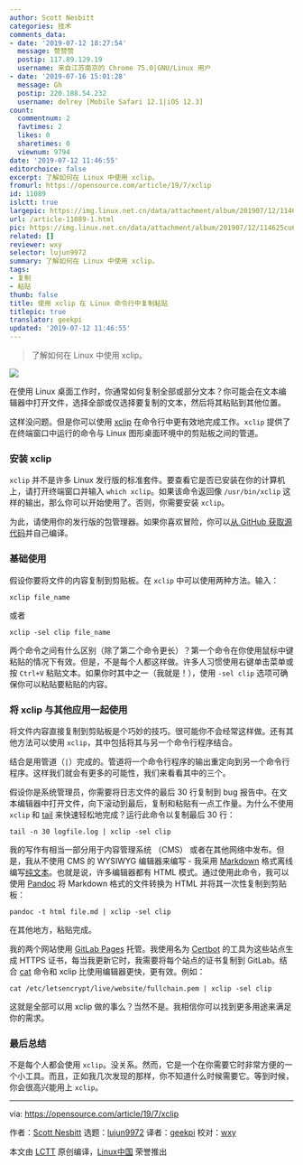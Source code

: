 ```yaml
---
author: Scott Nesbitt
categories: 技术
comments_data:
- date: '2019-07-12 18:27:54'
  message: 赞赞赞
  postip: 117.89.129.19
  username: 来自江苏南京的 Chrome 75.0|GNU/Linux 用户
- date: '2019-07-16 15:01:28'
  message: Gh
  postip: 220.188.54.232
  username: delrey [Mobile Safari 12.1|iOS 12.3]
count:
  commentnum: 2
  favtimes: 2
  likes: 0
  sharetimes: 0
  viewnum: 9794
date: '2019-07-12 11:46:55'
editorchoice: false
excerpt: 了解如何在 Linux 中使用 xclip。
fromurl: https://opensource.com/article/19/7/xclip
id: 11089
islctt: true
largepic: https://img.linux.net.cn/data/attachment/album/201907/12/114625cu6ayuvvvm5pgfs4.jpg
url: /article-11089-1.html
pic: https://img.linux.net.cn/data/attachment/album/201907/12/114625cu6ayuvvvm5pgfs4.jpg.thumb.jpg
related: []
reviewer: wxy
selector: lujun9972
summary: 了解如何在 Linux 中使用 xclip。
tags:
- 复制
- 粘贴
thumb: false
title: 使用 xclip 在 Linux 命令行中复制粘贴
titlepic: true
translator: geekpi
updated: '2019-07-12 11:46:55'
---
```



> 
> 了解如何在 Linux 中使用 xclip。
> 
> 
> 


![](/data/attachment/album/201907/12/114625cu6ayuvvvm5pgfs4.jpg)


在使用 Linux 桌面工作时，你通常如何复制全部或部分文本？你可能会在文本编辑器中打开文件，选择全部或仅选择要复制的文本，然后将其粘贴到其他位置。


这样没问题。但是你可以使用 [xclip](https://github.com/astrand/xclip) 在命令行中更有效地完成工作。`xclip` 提供了在终端窗口中运行的命令与 Linux 图形桌面环境中的剪贴板之间的管道。


### 安装 xclip


`xclip` 并不是许多 Linux 发行版的标准套件。要查看它是否已安装在你的计算机上，请打开终端窗口并输入 `which xclip`。如果该命令返回像 `/usr/bin/xclip` 这样的输出，那么你可以开始使用了。否则，你需要安装 `xclip`。


为此，请使用你的发行版的包管理器。如果你喜欢冒险，你可以[从 GitHub 获取源代码](https://github.com/astrand/xclip)并自己编译。


### 基础使用


假设你要将文件的内容复制到剪贴板。在 `xclip` 中可以使用两种方法。输入：



```
xclip file_name
```

或者



```
xclip -sel clip file_name
```

两个命令之间有什么区别（除了第二个命令更长）？第一个命令在你使用鼠标中键粘贴的情况下有效。但是，不是每个人都这样做。许多人习惯使用右键单击菜单或按 `Ctrl+V` 粘贴文本。如果你时其中之一（我就是！），使用 `-sel clip` 选项可确保你可以粘贴要粘贴的内容。


### 将 xclip 与其他应用一起使用


将文件内容直接复制到剪贴板是个巧妙的技巧。很可能你不会经常这样做。还有其他方法可以使用 `xclip`，其中包括将其与另一个命令行程序结合。


结合是用管道（`|`）完成的。管道将一个命令行程序的输出重定向到另一个命令行程序。这样我们就会有更多的可能性，我们来看看其中的三个。


假设你是系统管理员，你需要将日志文件的最后 30 行复制到 bug 报告中。在文本编辑器中打开文件，向下滚动到最后，复制和粘贴有一点工作量。为什么不使用 `xclip` 和 [tail](https://en.wikipedia.org/wiki/Tail_(Unix)) 来快速轻松地完成？运行此命令以复制最后 30 行：



```
tail -n 30 logfile.log | xclip -sel clip
```

我的写作有相当一部分用于内容管理系统 （CMS） 或者在其他网络中发布。但是，我从不使用 CMS 的 WYSIWYG 编辑器来编写 - 我采用 [Markdown](https://gumroad.com/l/learnmarkdown) 格式离线编写[纯文本](https://plaintextproject.online)。也就是说，许多编辑器都有 HTML 模式。通过使用此命令，我可以使用 [Pandoc](https://pandoc.org) 将 Markdown 格式的文件转换为 HTML 并将其一次性复制到剪贴板：



```
pandoc -t html file.md | xclip -sel clip
```

在其他地方，粘贴完成。


我的两个网站使用 [GitLab Pages](https://docs.gitlab.com/ee/user/project/pages/) 托管。我使用名为 [Certbot](https://certbot.eff.org/) 的工具为这些站点生成 HTTPS 证书，每当我更新它时，我需要将每个站点的证书复制到 GitLab。结合 [cat](https://en.wikipedia.org/wiki/Cat_(Unix)) 命令和 xclip 比使用编辑器更快，更有效。例如：



```
cat /etc/letsencrypt/live/website/fullchain.pem | xclip -sel clip
```

这就是全部可以用 xclip 做的事么？当然不是。我相信你可以找到更多用途来满足你的需求。


### 最后总结


不是每个人都会使用 `xclip`。没关系。然而，它是一个在你需要它时非常方便的一个小工具。而且，正如我几次发现的那样，你不知道什么时候需要它。等到时候，你会很高兴能用上 `xclip`。




---


via: <https://opensource.com/article/19/7/xclip>


作者：[Scott Nesbitt](https://opensource.com/users/scottnesbitt) 选题：[lujun9972](https://github.com/lujun9972) 译者：[geekpi](https://github.com/geekpi) 校对：[wxy](https://github.com/wxy)


本文由 [LCTT](https://github.com/LCTT/TranslateProject) 原创编译，[Linux中国](https://linux.cn/) 荣誉推出